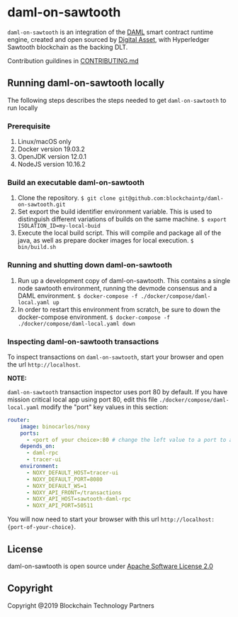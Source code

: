 # daml-on-sawtooth

`daml-on-sawtooth` is an integration of the [DAML](https://daml.com/) smart contract runtime engine, created and open sourced by [Digital Asset](https://digitalasset.com/), with Hyperledger Sawtooth blockchain as the backing DLT.

Contribution guildines in [CONTRIBUTING.md](CONTRIBUTING.md)

## Running daml-on-sawtooth locally

The following steps describes the steps needed to get `daml-on-sawtooth` to run locally

### Prerequisite

1. Linux/macOS only
1. Docker version 19.03.2
1. OpenJDK version 12.0.1
1. NodeJS version 10.16.2

### Build an executable daml-on-sawtooth

1. Clone the repository. `$ git clone git@github.com:blockchaintp/daml-on-sawtooth.git`
1. Set export the build identifier environment variable.  This is used to distinguish different variations of builds on the same machine. `$ export ISOLATION_ID=my-local-buid`
1. Execute the local build script. This will compile and package all of the java, as well as prepare docker images for local execution. `$ bin/build.sh`

### Running and shutting down daml-on-sawtooth

1. Run up a development copy of daml-on-sawtooth.  This contains a single node sawtooth environment, running the devmode consensus and a DAML environment. `$ docker-compose -f ./docker/compose/daml-local.yaml up`
1. In order to restart this environment from scratch, be sure to down the docker-compose environment. `$ docker-compose -f ./docker/compose/daml-local.yaml down`

### Inspecting daml-on-sawtooth transactions

To inspect transactions on `daml-on-sawtooth`, start your browser and open the url `http://localhost`.

**NOTE:**

`daml-on-sawtooth` transaction inspector uses port 80 by default. If you have mission critical local app using port 80, edit this file `./docker/compose/daml-local.yaml` modify the "port" key values in this section:

```yaml  
router:
    image: binocarlos/noxy
    ports:
      - <port of your choice>:80 # change the left value to a port to avoid clashing
    depends_on:
      - daml-rpc
      - tracer-ui
    environment:
      - NOXY_DEFAULT_HOST=tracer-ui
      - NOXY_DEFAULT_PORT=8080
      - NOXY_DEFAULT_WS=1
      - NOXY_API_FRONT=/transactions
      - NOXY_API_HOST=sawtooth-daml-rpc
      - NOXY_API_PORT=50511
```

You will now need to start your browser with this url `http://localhost:{port-of-your-choice}`.

## License

daml-on-sawtooth is open source under [Apache Software License 2.0](https://www.apache.org/licenses/LICENSE-2.0)

## Copyright

Copyright @2019 Blockchain Technology Partners
